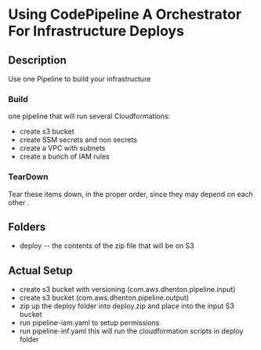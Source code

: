# Using CodePipeline A Orchestrator For Infrastructure Deploys

## Description

Use one Pipeline to build your infrastructure 

### Build 

one pipeline that will run several Cloudformations:

* create s3 bucket
* create SSM secrets and non secrets
* create a VPC with subnets
* create a bunch of IAM rules

### TearDown

Tear these items down, in the proper order, since they may depend on each other .

## Folders

* deploy -- the contents of the zip file that will be on S3

## Actual Setup

* create s3 bucket with versioning (com.aws.dhenton.pipeline.input)
* create s3 bucket (com.aws.dhenton.pipeline.output)
* zip up the deploy folder into deploy.zip and place into the input S3 bucket
* run pipeline-iam.yaml to setup permissions
* run pipeline-inf.yaml this will run the cloudformation scripts in deploy folder
